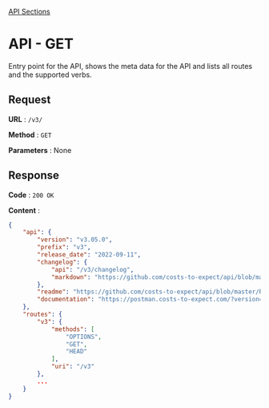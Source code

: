 [API Sections](Sections.md)

# API - GET

Entry point for the API, shows the meta data for the API and lists all routes and the supported verbs.

## Request

**URL** : `/v3/`

**Method** : `GET`

**Parameters** : None

## Response

**Code** : `200 OK`

**Content** : 
```json
{
    "api": {
        "version": "v3.05.0",
        "prefix": "v3",
        "release_date": "2022-09-11",
        "changelog": {
            "api": "/v3/changelog",
            "markdown": "https://github.com/costs-to-expect/api/blob/master/CHANGELOG.md"
        },
        "readme": "https://github.com/costs-to-expect/api/blob/master/README.md",
        "documentation": "https://postman.costs-to-expect.com/?version=latest"
    },
    "routes": {
        "v3": {
            "methods": [
                "OPTIONS",
                "GET",
                "HEAD"
            ],
            "uri": "/v3"
        },
        ...
    }
}
```
